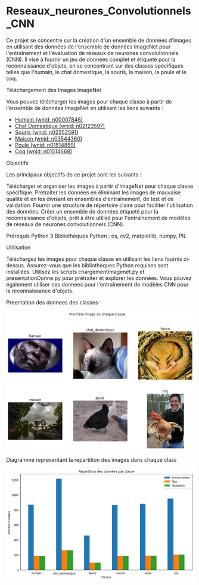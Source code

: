 # Reseaux_neurones_Convolutionnels_CNN

Ce projet se concentre sur la création d'un ensemble de données d'images en utilisant des données de l'ensemble de données ImageNet pour l'entraînement et l'évaluation de réseaux de neurones convolutionnels (CNN). Il vise à fournir un jeu de données complet et étiqueté pour la reconnaissance d'objets, en se concentrant sur des classes spécifiques telles que l'humain, le chat domestique, la souris, la maison, la poule et le coq.

Téléchargement des Images ImageNet

Vous pouvez télécharger les images pour chaque classe à partir de l'ensemble de données ImageNet en utilisant les liens suivants :



- [Humain (wnid: n00007846)](https://image-net.org/data/winter21_whole/n00007846.tar) 
- [Chat Domestique (wnid: n02123597)](https://image-net.org/data/winter21_whole/n02123597.tar) 
- [Souris (wnid: n02352591)](https://image-net.org/data/winter21_whole/n02352591.tar)
- [Maison (wnid: n03544360)](https://image-net.org/data/winter21_whole/n03544360.tar)
- [Poule (wnid: n01514859)](https://image-net.org/data/winter21_whole/n01514859.tar)
- [Coq (wnid: n01514668)](https://image-net.org/data/winter21_whole/n01514668.tar)


Objectifs

Les principaux objectifs de ce projet sont les suivants :

Télécharger et organiser les images à partir d'ImageNet pour chaque classe spécifique.
Prétraiter les données en éliminant les images de mauvaise qualité et en les divisant en ensembles d'entraînement, de test et de validation.
Fournir une structure de répertoire claire pour faciliter l'utilisation des données.
Créer un ensemble de données étiqueté pour la reconnaissance d'objets, prêt à être utilisé pour l'entraînement de modèles de réseaux de neurones convolutionnels (CNN).


Prérequis
Python 3
Bibliothèques Python : os, cv2, matplotlib, numpy, PIL

Utilisation

Téléchargez les images pour chaque classe en utilisant les liens fournis ci-dessus.
Assurez-vous que les bibliothèques Python requises sont installées.
Utilisez les scripts chargementimagenet.py et presentationDonne.py pour prétraiter et explorer les données.
Vous pouvez également utiliser ces données pour l'entraînement de modèles CNN pour la reconnaissance d'objets.

Preentation des donnees des classes

![Premiere Image de chaque classe](plot/premiereImaagedeChaqueClasse.png)

Diagramme representant la repartition des images dans chaque class

![Representation des donnee](plot/presentationDesClasse.png)
